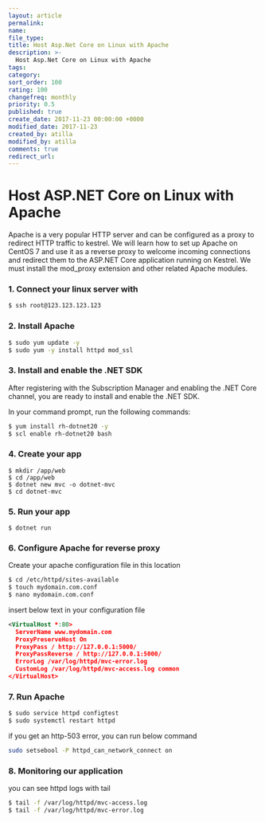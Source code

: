 ```yaml
---
layout: article
permalink:
name:
file_type:
title: Host Asp.Net Core on Linux with Apache
description: >-
  Host Asp.Net Core on Linux with Apache
tags:  
category:  
sort_order: 100
rating: 100
changefreq: monthly
priority: 0.5
published: true
create_date: 2017-11-23 00:00:00 +0000
modified_date: 2017-11-23
created_by: atilla
modified_by: atilla
comments: true
redirect_url:
---
```




# Host ASP.NET Core on Linux with Apache

Apache is a very popular HTTP server and can be configured as a proxy to redirect HTTP traffic to kestrel.
We will learn how to set up Apache on CentOS 7 and use it as a reverse proxy to welcome incoming connections and redirect them to the ASP.NET Core application running on Kestrel.
We must install the mod_proxy extension and other related Apache modules.

### 1. Connect your linux server with

```bash
$ ssh root@123.123.123.123
```

### 2. Install Apache

```bash
$ sudo yum update -y
$ sudo yum -y install httpd mod_ssl
```

### 3. Install and enable the .NET SDK
After registering with the Subscription Manager and enabling the .NET Core channel, you are ready to install and enable the .NET SDK.

In your command prompt, run the following commands:

```bash
$ yum install rh-dotnet20 -y
$ scl enable rh-dotnet20 bash
```

### 4. Create your app

```beans
$ mkdir /app/web
$ cd /app/web
$ dotnet new mvc -o dotnet-mvc
$ cd dotnet-mvc
```

### 5. Run your app

```beans
$ dotnet run
```

### 6. Configure Apache for reverse proxy

Create your apache configuration file in this location

```bash
$ cd /etc/httpd/sites-available
$ touch mydomain.com.conf
$ nano mydomain.com.conf
```
insert below text in your configuration file


```xml
<VirtualHost *:80>
  ServerName www.mydomain.com
  ProxyPreserveHost On
  ProxyPass / http://127.0.0.1:5000/
  ProxyPassReverse / http://127.0.0.1:5000/
  ErrorLog /var/log/httpd/mvc-error.log
  CustomLog /var/log/httpd/mvc-access.log common
</VirtualHost>
```
### 7. Run Apache

```bash
$ sudo service httpd configtest
$ sudo systemctl restart httpd
```

if you get an http-503 error, you can run below command

```bash
sudo setsebool -P httpd_can_network_connect on
````
### 8. Monitoring our application
you can see httpd logs with tail

```bash
$ tail -f /var/log/httpd/mvc-access.log   
$ tail -f /var/log/httpd/mvc-error.log
```
